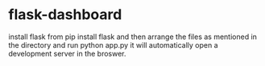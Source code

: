 # flask-dashboard

install flask from pip install flask
and then arrange the files as mentioned in the directory
and run python app.py
it will automatically open a development server in the broswer.
